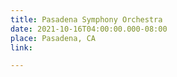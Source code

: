 ```yaml
---
title: Pasadena Symphony Orchestra
date: 2021-10-16T04:00:00.000-08:00
place: Pasadena, CA
link: 

---
```

